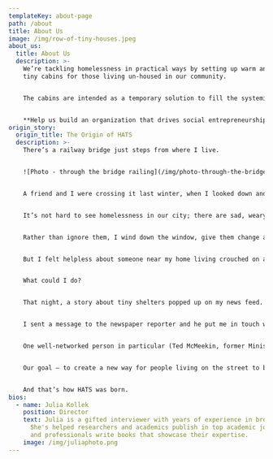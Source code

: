 ```yaml
---
templateKey: about-page
path: /about
title: About Us
image: /img/row-of-tiny-houses.jpeg
about_us:
  title: About Us
  description: >-
    We’re tackling homelessness in practical ways by setting up warm and safe
    tiny cabins for those living un-housed in our community.


    The cabins are intended as a temporary solution to fill the systemic gaps in the current housing crisis. Person-centred wrap-around support services are provided to residents, and the model embraces Housing First principles and will operate from an anti-oppressive lens. The HATS community will be designed and informed by those with lived experience.


    **Help us build an organization that drives social entrepreneurship, education, healing, change and empowerment.**
origin_story:
  origin_title: The Origin of HATS
  description: >-
    There’s a railway bridge just steps from where I live.


    ![Photo - through the bridge railing](/img/photo-through-the-bridge-railing.jpg "Through the bridge railing")


    A friend and I were crossing it last winter, when I looked down and realized we were walking over someone’s makeshift home.


    It’s not hard to see homelessness in our city; there are sad, weary and weathered figures of all ages at stop lights, holding cardboard signs and asking for money.   


    Rather than ignore them, I wind down the window, give them change and say hello. I hope it helps.  At least it makes me feel like I'm doing something.


    But I felt helpless about someone near my home living crouched on a concrete ledge above the railway lines in the freezing cold. 


    What could I do?    


    That night, a story about tiny shelters popped up on my news feed.


    I sent a message to the newspaper reporter and he put me in touch with the organizers of A Better Tent City in Kitchener.  The information gathering began – many, many hours on the phone, emails and texts.


    One well-networked person in particular (Ted McMeekin, former Minister of Municipal Affairs and Housing for Ontario ) put the word out, and very quickly we brought together an amazing team of smart and dedicated people. 


    Our goal – to create a new way for people living on the street to be in a temporary, safe home before they can move into a more permanent one of their own.  


    And that’s how HATS was born.
bios:
  - name: Julia Kollek
    position: Director
    text: Julia is a gifted interviewer with years of experience in broadcast media.
      She's helped researchers and academics publish in top academic journals,
      and professionals write books that showcase their expertise.
    image: /img/juliaphoto.png
---
```

